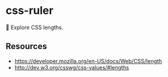 css-ruler
===========

:straight_ruler: Explore CSS lengths.

## Resources

* https://developer.mozilla.org/en-US/docs/Web/CSS/length
* http://dev.w3.org/csswg/css-values/#lengths

